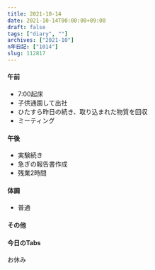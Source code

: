 ```yaml
---
title: 2021-10-14
date: 2021-10-14T00:00:00+09:00
draft: false
tags: ["diary", ""]
archives: ["2021-10"]
n年日記: ["1014"]
slug: 112817
---
```

#### 午前
- 7:00起床
- 子供通園して出社
- ひたすら昨日の続き、取り込まれた物質を回収
- ミーティング
#### 午後
- 実験続き
- 急ぎの報告書作成
- 残業2時間
#### 体調
- 普通
#### その他
#### 今日のTabs
お休み